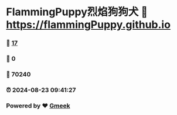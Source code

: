 # FlammingPuppy烈焰狗狗犬 :link: https://flammingPuppy.github.io 
### :page_facing_up: [17](https://flammingPuppy.github.io/tag.html) 
### :speech_balloon: 0 
### :hibiscus: 70240 
### :alarm_clock: 2024-08-23 09:41:27 
### Powered by :heart: [Gmeek](https://github.com/Meekdai/Gmeek)
